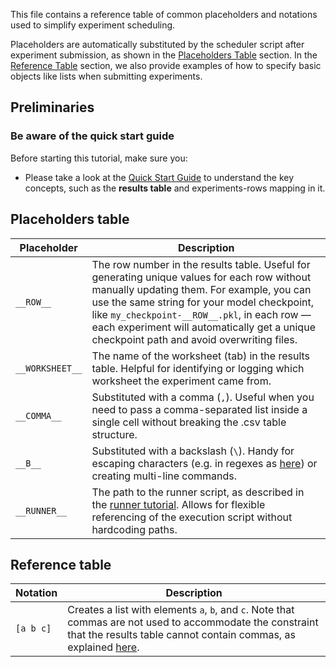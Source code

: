 This file contains a reference table of common placeholders and notations used to simplify experiment scheduling.

Placeholders are automatically substituted by the scheduler script after experiment submission, as shown in the [Placeholders Table](#placeholders-table) section.
In the [Reference Table](#reference-table) section, we also provide examples of how to specify basic objects like lists when submitting experiments.


## Preliminaries

### Be aware of the quick start guide

Before starting this tutorial, make sure you:

- Please take a look at the [Quick Start Guide](../quick_start_guide/QUICK_START_GUIDE.md) to understand the key concepts, such as the **results table** and experiments-rows mapping in it.

## Placeholders table

| Placeholder | Description |
| ------------ | ----------- |
| `__ROW__` | The row number in the results table. Useful for generating unique values for each row without manually updating them. For example, you can use the same string for your model checkpoint, like `my_checkpoint-__ROW__.pkl`, in each row — each experiment will automatically get a unique checkpoint path and avoid overwriting files. |
| `__WORKSHEET__` | The name of the worksheet (tab) in the results table. Helpful for identifying or logging which worksheet the experiment came from. |
| `__COMMA__`    | Substituted with a comma (`,`). Useful when you need to pass a comma-separated list inside a single cell without breaking the .csv table structure. |
| `__B__`        | Substituted with a backslash (`\`). Handy for escaping characters (e.g. in regexes as [here](../runner/RUNNER.md#take_last_dict)) or creating multi-line commands. |
| `__RUNNER__`   | The path to the runner script, as described in the [runner tutorial](../runner/RUNNER.md#prepare-results-table). Allows for flexible referencing of the execution script without hardcoding paths. |

## Reference table

| Notation | Description |
|--------------------|-------------|
| `[a b c]` | Creates a list with elements `a`, `b`, and `c`. Note that commas are not used to accommodate the constraint that the results table cannot contain commas, as explained [here](../quick_start_guide/QUICK_START_GUIDE.md#prepare-results-table). |

